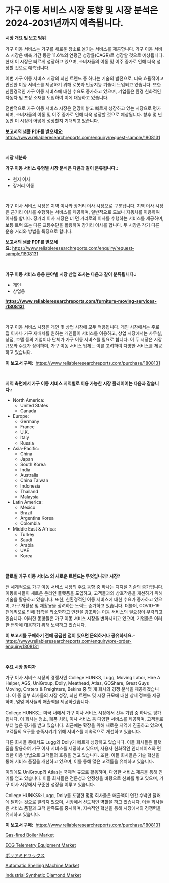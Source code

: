 <p><h1>가구 이동 서비스 시장 동향 및 시장 분석은 2024-2031년까지 예측됩니다.</h1></p><p><strong>시장 개요 및 보고 범위</strong></p>
<p><p>가구 이동 서비스는 가구를 새로운 장소로 옮기는 서비스를 제공합니다. 가구 이동 서비스 시장은 예측 기간 동안 11.6%의 연평균 성장률(CAGR)로 성장할 것으로 예상됩니다. 현재 이 시장은 빠르게 성장하고 있으며, 소비자들의 이동 및 이주 증가로 인해 더욱 성장할 것으로 예측됩니다.</p><p>이번 가구 이동 서비스 시장의 최신 트렌드 중 하나는 기술의 발전으로, 더욱 효율적이고 안전한 이동 서비스를 제공하기 위해 로봇과 인공지능 기술이 도입되고 있습니다. 또한 친환경적인 가구 이동 서비스에 대한 수요도 증가하고 있으며, 기업들은 환경 친화적인 자동차 및 포장 소재를 도입하여 이에 대응하고 있습니다.</p><p>전반적으로 가구 이동 서비스 시장은 전망이 밝고 빠르게 성장하고 있는 시장으로 평가되며, 소비자들의 이동 및 이주 증가로 인해 더욱 성장할 것으로 예상됩니다. 향후 몇 년 동안 이 시장이 어떻게 성장할지 기대되고 있습니다.</p></p>
<p><strong>보고서의 샘플 PDF를 받으세요:</strong> <a href="https://www.reliableresearchreports.com/enquiry/request-sample/1808131">https://www.reliableresearchreports.com/enquiry/request-sample/1808131</a></p>
<p>&nbsp;</p>
<p><strong>시장 세분화</strong></p>
<p><strong>가구 이동 서비스 유형별 시장 분석은 다음과 같이 분류됩니다.:</strong></p>
<p><ul><li>현지 이사</li><li>장거리 이동</li></ul></p>
<p>&nbsp;</p>
<p><p>가구 이사 서비스 시장은 지역 이사와 장거리 이사 시장으로 구분됩니다. 지역 이사 시장은 근거리 이사를 수행하는 서비스를 제공하며, 일반적으로 도보나 자동차를 이용하여 이사를 합니다. 장거리 이사 시장은 더 먼 거리로의 이사를 수행하는 서비스를 제공하며, 보통 트럭 또는 다른 교통수단을 활용하여 장거리 이사를 합니다. 두 시장은 각기 다른 운송 거리와 방법을 특징으로 합니다.</p></p>
<p><strong>보고서의 샘플 PDF를 받으세요:</strong>&nbsp;<a href="https://www.reliableresearchreports.com/enquiry/request-sample/1808131">https://www.reliableresearchreports.com/enquiry/request-sample/1808131</a></p>
<p>&nbsp;</p>
<p><strong> 가구 이동 서비스 응용 분야별 시장 산업 조사는 다음과 같이 분류됩니다.:</strong></p>
<p><ul><li>개인</li><li>상업용</li></ul></p>
<p><strong><a href="https://www.reliableresearchreports.com/furniture-moving-services-r1808131">https://www.reliableresearchreports.com/furniture-moving-services-r1808131</a></strong></p>
<p>&nbsp;</p>
<p><p>가구 이동 서비스 시장은 개인 및 상업 시장에 모두 적용됩니다. 개인 시장에서는 주로 집 이사나 가구 재배치를 원하는 개인들이 서비스를 이용하고, 상업 시장에서는 사무실, 상점, 호텔 등의 기업이나 단체가 가구 이동 서비스를 필요로 합니다. 이 두 시장은 시장 규모와 수요가 상이하며, 가구 이동 서비스 업체는 이를 고려하여 다양한 서비스를 제공하고 있습니다.</p></p>
<p><strong>이 보고서 구매:</strong>&nbsp; <a href="https://www.reliableresearchreports.com/purchase/1808131">https://www.reliableresearchreports.com/purchase/1808131</a></p>
<p>&nbsp;</p>
<p><strong>지역 측면에서 가구 이동 서비스 지역별로 이용 가능한 시장 플레이어는 다음과 같습니다.:</strong></p>
<p><ul>
    <li>
        North America:
        <ul>
            <li>United States</li>
            <li>Canada</li>
        </ul>
    </li>
    <li>
        Europe:
        <ul>
            <li>Germany</li>
            <li>France</li>
            <li>U.K.</li>
            <li>Italy</li>
            <li>Russia</li>
        </ul>
    </li>
    <li>
        Asia-Pacific:
        <ul>
            <li>China</li>
            <li>Japan</li>
            <li>South Korea</li>
            <li>India</li>
            <li>Australia</li>
            <li>China Taiwan</li>
            <li>Indonesia</li>
            <li>Thailand</li>
            <li>Malaysia</li>
        </ul>
    </li>
    <li>
        Latin America:
        <ul>
            <li>Mexico</li>
            <li>Brazil</li>
            <li>Argentina Korea</li>
            <li>Colombia</li>
        </ul>
    </li>
    <li>
        Middle East & Africa:
        <ul>
            <li>Turkey</li>
            <li>Saudi</li>
            <li>Arabia</li>
            <li>UAE</li>
            <li>Korea</li>
        </ul>
    </li>
    </ul></p>
<p>&nbsp;</p>
<p><strong>글로벌 가구 이동 서비스 의 새로운 트렌드는 무엇입니까? 시장?</strong></p>
<p><p>전 세계적으로 가구 이동 서비스 시장의 주요 동향 중 하나는 디지털 기술의 증가입니다. 이동회사들이 새로운 온라인 플랫폼을 도입하고, 고객들과의 상호작용을 개선하기 위해 기술을 활용하고 있습니다. 또한, 친환경적인 이동 서비스에 대한 수요가 증가하고 있으며, 가구 재활용 및 재활용을 장려하는 노력도 증가하고 있습니다. 더불어, COVID-19 팬데믹으로 인해 접촉을 최소화하고 안전을 강조하는 이동 서비스의 필요성이 부각되고 있습니다. 이러한 동향들은 가구 이동 서비스 시장을 변화시키고 있으며, 기업들은 이러한 변화에 대응하기 위해 노력하고 있습니다.</p></p>
<p><strong>이 보고서를 구매하기 전에 궁금한 점이 있으면 문의하거나 공유하세요.</strong>- <a href="https://www.reliableresearchreports.com/enquiry/pre-order-enquiry/1808131">https://www.reliableresearchreports.com/enquiry/pre-order-enquiry/1808131</a></p>
<p>&nbsp;</p>
<p><strong>주요 시장 참여자</strong></p>
<p><p>가구 이사 서비스 시장의 경쟁사인 College HUNKS, Lugg, Moving Labor, Hire A Helper, AGS, UniGroup, Dolly, Meathead, Atlas, GOShare, Great Guys Moving, Craters & Freighters, Bekins 중 몇 개 회사의 경쟁 분석을 제공하겠습니다. 이 중 일부 회사들의 시장 성장, 최신 트렌드 및 시장 규모에 대한 상세 정보를 제공하며, 몇몇 회사들의 매출액을 제공하겠습니다.</p><p>College HUNKS는 미국 내에서 가구 이사 서비스 시장에서 선두 기업 중 하나로 평가됩니다. 이 회사는 청소, 폐품 처리, 이사 서비스 등 다양한 서비스를 제공하며, 고객들로부터 높은 평가를 받고 있습니다. 최근에는 확장을 위해 새로운 지역에 진출하고 있으며, 고객들의 요구를 충족시키기 위해 서비스를 지속적으로 개선하고 있습니다.</p><p>다른 회사들 중에서도 Lugg와 Dolly가 빠르게 성장하고 있습니다. 이들 회사들은 플랫폼을 활용하여 가구 이사 서비스를 제공하고 있으며, 사용자 친화적인 인터페이스와 편리한 이용 방법으로 고객들의 호응을 얻고 있습니다. 또한, 이들 회사들은 기술 혁신을 통해 서비스 품질을 개선하고 있으며, 이를 통해 많은 고객들을 유치하고 있습니다.</p><p>이외에도 UniGroup와 Atlas는 국제적 규모로 활동하며, 다양한 서비스 제공을 통해 인기를 얻고 있습니다. 이들 회사들은 전문성과 안정성을 바탕으로 신뢰를 쌓고 있으며, 가구 이사 시장에서 꾸준한 성장을 이루고 있습니다.</p><p>College HUNKS와 Lugg, Dolly를 포함한 몇몇 회사들은 매출액이 연간 수백만 달러에 달하는 것으로 알려져 있으며, 시장에서 선도적인 역할을 하고 있습니다. 이들 회사들은 서비스 품질과 고객 만족도를 중시하며, 지속적인 혁신을 통해 시장에서의 경쟁력을 유지하고 있습니다.</p></p>
<p><strong>이 보고서 구매:</strong>&nbsp;&nbsp;<a href="https://www.reliableresearchreports.com/purchase/1808131">https://www.reliableresearchreports.com/purchase/1808131</a></p>
<p><p><a href="https://github.com/luckyshygirl/Market-Research-Report-List-4/blob/main/gas-fired-boiler-market.md">Gas-fired Boiler Market</a></p><p><a href="https://github.com/vimar16th/Market-Research-Report-List-4/blob/main/ecg-telemetry-equipment-market.md">ECG Telemetry Equipment Market</a></p><p><a href="https://github.com/zjkmgcs938405/Market-Research-Report-List-1/blob/main/281163742490.md">ポリアミドワックス</a></p><p><a href="https://view.publitas.com/reportprime-1/automatic-shelling-machine-market-size-reveals-the-best-marketing-channels-in-global-industry/">Automatic Shelling Machine Market</a></p><p><a href="https://cute-banjo-8ca.notion.site/Industrial-Synthetic-Diamond-Market-Size-Market-Outlook-and-Market-Forecast-2024-to-2031-6b6cc303ab98471e93d35a894ef57992">Industrial Synthetic Diamond Market</a></p></p>